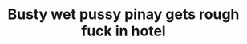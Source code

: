 ---
layout: post
title: Busty wet pussy pinay gets rough fuck in hotel
duration: '15:01'
view: 222
rate: 2
video: 'https://flashservice.xvideos.com/embedframe/16403653'
category: 
 - pinay
 - beautiful
 - curvy
 - rough
 - student
tags: 
 - pinay-sex
 - nene
 - mokong
 - hotel 
 - fucked
 - sucked
 - blowjob
priority: 0.9
changefreq: daily
---